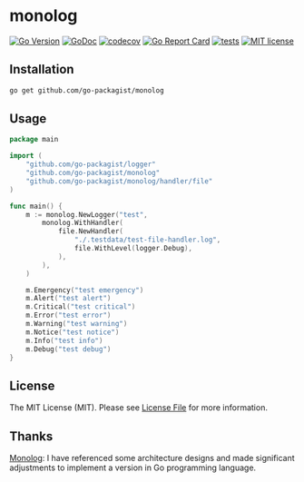 # monolog

[![Go Version](https://badgen.net/github/release/go-packagist/monolog/stable)](https://github.com/go-packagist/monolog/releases)
[![GoDoc](https://pkg.go.dev/badge/github.com/go-packagist/monolog)](https://pkg.go.dev/github.com/go-packagist/monolog)
[![codecov](https://codecov.io/gh/go-packagist/monolog/branch/master/graph/badge.svg?token=5TWGQ9DIRU)](https://codecov.io/gh/go-packagist/monolog)
[![Go Report Card](https://goreportcard.com/badge/github.com/go-packagist/monolog)](https://goreportcard.com/report/github.com/go-packagist/monolog)
[![tests](https://github.com/go-packagist/monolog/actions/workflows/go.yml/badge.svg)](https://github.com/go-packagist/monolog/actions/workflows/go.yml)
[![MIT license](https://img.shields.io/badge/license-MIT-brightgreen.svg)](https://opensource.org/licenses/MIT)

## Installation

```bash
go get github.com/go-packagist/monolog
```

## Usage

```go
package main

import (
	"github.com/go-packagist/logger"
	"github.com/go-packagist/monolog"
	"github.com/go-packagist/monolog/handler/file"
)

func main() {
	m := monolog.NewLogger("test",
		monolog.WithHandler(
			file.NewHandler(
				"./.testdata/test-file-handler.log",
				file.WithLevel(logger.Debug),
			),
		),
	)

	m.Emergency("test emergency")
	m.Alert("test alert")
	m.Critical("test critical")
	m.Error("test error")
	m.Warning("test warning")
	m.Notice("test notice")
	m.Info("test info")
	m.Debug("test debug")
}

```

## License

The MIT License (MIT). Please see [License File](LICENSE) for more information.

## Thanks

[Monolog](https://github.com/Seldaek/monolog): I have referenced some architecture designs and made significant adjustments to implement a version in Go programming language.

